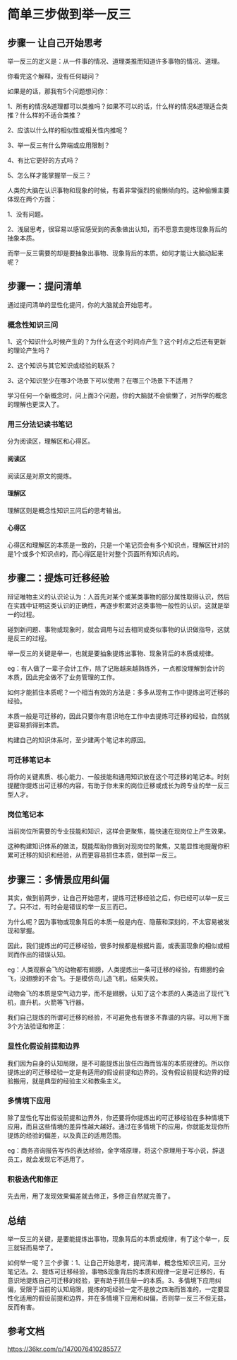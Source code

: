 # 简单三步做到举一反三

## 步骤一 让自己开始思考

举一反三的定义是：从一件事的情况、道理类推而知道许多事物的情况、道理。

你看完这个解释，没有任何疑问？

如果是的话，那我有5个问题想问你：

1、所有的情况&道理都可以类推吗？如果不可以的话，什么样的情况&道理适合类推？什么样的不适合类推？

2、应该以什么样的相似性或相关性内推呢？

3、举一反三有什么弊端或应用限制？

4、有比它更好的方式吗？

5、怎么样才能掌握举一反三？

人类的大脑在认识事物和现象的时候，有着非常强烈的偷懒倾向的。这种偷懒主要体现在两个方面：

1、没有问题。

2、浅层思考，很容易以感官感受到的表象做出认知，而不愿意去提炼现象背后的抽象本质。

而举一反三需要的却是要抽象出事物、现象背后的本质。如何才能让大脑动起来呢？

## 步骤一：提问清单

通过提问清单的显性化提问，你的大脑就会开始思考。

### 概念性知识三问

1、这个知识什么时候产生的？为什么在这个时间点产生？这个时点之后还有更新的理论产生吗？

2、这个知识与其它知识或经验的联系？

3、这个知识至少在哪3个场景下可以使用？在哪三个场景下不适用？

学习任何一个新概念时，问上面3个问题，你的大脑就不会偷懒了，对所学的概念的理解也更深入了。

### 用三分法记读书笔记

分为阅读区，理解区和心得区。

#### 阅读区

阅读区是对原文的提炼。

#### 理解区

理解区则是概念性知识三问后的思考输出。

#### 心得区

心得区和理解区的本质是一致的，只是一个笔记页会有多个知识点，理解区针对的是1个或多个知识点的，而心得区是针对整个页面所有知识点的。


## 步骤二：提炼可迁移经验

辩证唯物主义的认识论认为：人首先对某个或某类事物的部分属性取得认识，然后在实践中证明这类认识的正确性，再逐步积累对这类事物一般性的认识。这就是举一的过程。

碰到新问题、事物或现象时，就会调用与过去相同或类似事物的认识做指导，这就是反三的过程。

举一反三的关键是举一，也就是要抽象提炼出事物、现象背后的本质或规律。

eg：有人做了一辈子会计工作，除了记账越来越熟练外，一点都没理解到会计的本质，因此完全做不了业务管理的工作。

如何才能抓住本质呢？一个相当有效的方法是：多多从现有工作中提炼出可迁移的经验。

本质一般是可迁移的，因此只要你有意识地在工作中去提炼可迁移的经验，自然就更容易抓得到本质。

构建自己的知识体系时，至少建两个笔记本的原因。

### 可迁移笔记本

将你的关键素质、核心能力、一般技能和通用知识放在这个可迁移的笔记本。时刻提醒你提炼出可迁移的内容，有助于你未来的岗位迁移或成长为跨专业的举一反三型人才。

### 岗位笔记本

当前岗位所需要的专业技能和知识，这样会更聚焦，能快速在现岗位上产生效果。

这种构建知识体系的做法，既能帮助你做到对现岗位的聚焦，又能显性地提醒你积累可迁移的知识和经验，从而更容易抓住本质，做到举一反三。

## 步骤三：多情景应用纠偏

其实，做到前两步，让自己开始思考，提炼可迁移经验之后，你已经可以举一反三了。只不过，有时会是错误的举一反三而已。

为什么呢？因为事物或现象背后的本质一般是内在、隐蔽和深刻的，不太容易被发现和掌握。

因此，我们提炼出的可迁移经验，很多时候都是根据片面，或表面现象的相似或相同而作出的错误认知。

eg：人类观察会飞的动物都有翅膀，人类提炼出一条可迁移的经验，有翅膀的会飞，没翅膀的不会飞。于是模仿鸟儿造飞机，结果失败。

动物会飞的本质是空气动力学，而不是翅膀。认知了这个本质的人类造出了现代飞机，直升机，火箭等飞行器。

我们自己提炼的所谓可迁移的经验，不可避免也有很多不靠谱的内容。可以用下面3个方法验证和修正：

### 显性化假设前提和边界

我们因为自身的认知局限，是不可能提炼出放任四海而皆准的本质规律的。所以你提炼出的可迁移经验一定是有适用的假设前提和边界的。没有假设前提和边界的经验搬用，就是典型的经验主义和教条主义。

### 多情境下应用

除了显性化写出假设前提和边界外，你还要将你提炼出的可迁移经验在多种情境下应用，而且这些情境的差异性越大越好。通过在多情境下的应用，你就能发现你所提炼的经验的偏差，以及真正的适用范围。

eg：商务咨询报告写作的表达经验，金字塔原理，将这个原理用于写小说，辞退员工，就会发现它不适用了。

### 积极迭代和修正

先去用，用了发现效果偏差就去修正，多修正自然就完善了。

## 总结

举一反三的关键，是要能提炼出事物，现象背后的本质或规律，有了这个举一，反三就轻而易举了。

如何举一呢？三个步骤：1、让自己开始思考，提问清单，概念性知识三问，三分笔记法。2、提炼可迁移经验，事物&现象背后的本质和规律一定是可迁移的，有意识地提炼自己可迁移的经验，更有助于抓住举一的本质。3、多情境下应用纠偏，受限于当前的认知局限，提炼的呃经验一定不是放之四海而皆准的，一定要显性化适用的假设前提和边界，并在多情境下应用和纠偏，否则举一反三不但无益，反而有害。

## 参考文档

https://36kr.com/p/1470076410285577
